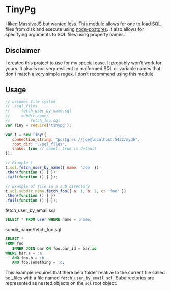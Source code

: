 # TinyPg

I liked [MassiveJS](https://github.com/robconery/massive-js) but wanted less. This module allows for one to load SQL files from disk and execute using [node-postgres](https://github.com/brianc/node-postgres). It also allows for specifying arguments to SQL files using property names.

## Disclaimer
I created this project to use for my special case. It probably won't work for yours. It also is not very resilient to malformed SQL or variable names that don't match a very simple regex. I don't recommend using this module.

## Usage

```javascript
// assumes file system
// ./sql_files
//     fetch_user_by_name.sql
//     subdir_name/
//         fetch_foo.sql
var Tiny = require('tinypg');

var t = new Tiny({
   connection_string: "postgres://joe@localhost:5432/mydb",
   root_dir: './sql_files',
   snake: true // camel: true is default
});

// Example 1
t.sql.fetch_user_by_name({ name: 'Joe' })
.then(function () { })
.fail(function () { });

// Example of file in a sub directory
t.sql.subdir_name.fetch_foo({ a: 1, b: 2, c: 'foo' })
.then(function () { })
.fail(function () { });
```

fetch_user_by_email.sql
```sql
SELECT * FROM user WHERE name = :name;
```

subdir_name/fetch_foo.sql
```sql
SELECT *
FROM foo
   INNER JOIN bar ON foo.bar_id = bar.id
WHERE bar.a = :a
   AND foo.b = :b
   AND foo.something = :c;
```
This example requires that there be a folder relative to the current file called sql_files with a file named `fetch_user_by_email.sql`. Subdirectories are represented as nested objects on the `sql` root object.